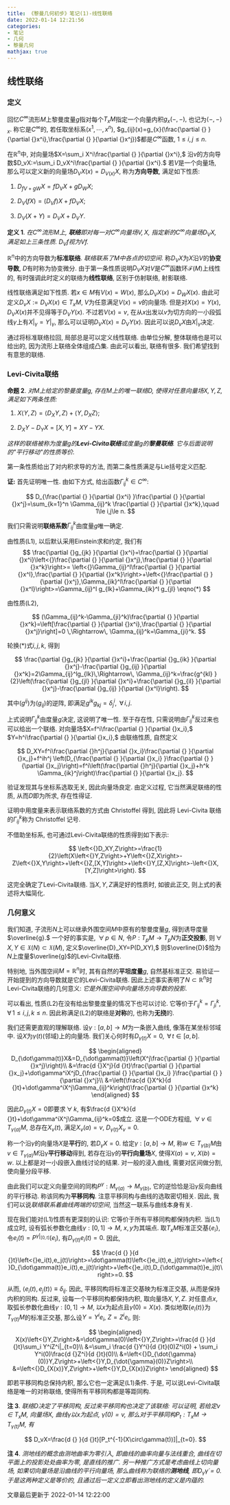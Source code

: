 ```yaml
---
title: 《黎曼几何初步》笔记(1)-线性联络
date: 2022-01-14 12:21:56
categories: 
- 笔记
- 几何
- 黎曼几何
mathjax: true
---
```


线性联络
--------

### 定义

回忆$C^\infty$流形$M$上黎曼度量$g$指对每个$T_xM$指定一个向量内积$g_x(-,-),$
也记为$\left<{}-,-\right>_x.$ 称它是$C^\infty$的,
若任取坐标系$(x^1,\cdots,x^n),$
$g_{ij}(x)=g_{x}(\frac{\partial {} }{\partial {}x^i},\frac{\partial {} }{\partial {}x^j})$都是$C^\infty$函数,
$1\le i,j\le n.$

在$\mathbb{R}^n$中,
对向量场$X=\sum_i X^i\frac{\partial {} }{\partial {}x^i},$
沿$v$的方向导数$D_vX:=\sum_i D_vX^i\frac{\partial {} }{\partial {}x^i}.$
若$V$是一个向量场, 那么可以定义新的向量场$D_VX(x)=D_{V(x)}X,$
称为**方向导数**, 满足如下性质:

1. $D_{fV+gW}X=fD_VX+gD_WX;$

2. $D_V(fX)=(D_Vf)X+fD_VX;$

3. $D_V(X+Y)=D_VX+D_VY.$

**定义 1**. *在$C^\infty$流形$M$上, **联络**即对每一对$C^\infty$向量场$V,X,$ 指定新的$C^\infty$向量场$D_VX,$ 满足如上三条性质. $D_Vf$视为$Vf.$* 

$\mathbb{R}^n$中的方向导数为**标准联络**.
*联络联系了*$M$*中各点的切空间*. 称$D_VX$为$X$沿$V$的**协变导数**,
$D$有时称为协变微分.
由于第一条性质说明$D_VX$对$V$是$C^\infty$函数环$\mathscr{F}(M)$上线性的,
有时强调此时定义的联络为**线性联络**, 区别于仿射联络, 射影联络.

线性联络满足如下性质. 若$x\in M$有$V(x)=W(x),$ 那么$D_VX(x)=D_WX(x).$
由此可定义$D_vX:=D_VX(x)\in T_xM,$ $V$为任意满足$V(x)=v$的向量场.
但是对$X(x)=Y(x),$ $D_VX(x)$并不见得等于$D_VY(x).$ 不过若$V(x)=v,$
在从$x$出发以$v$为切方向的一小段弧线$\gamma$上有$X|_{\gamma}=Y|_{\gamma},$
那么可以证明$D_VX(x)=D_VY(x).$ 因此可以说$D_vX$由$X|_{\gamma}$决定.

通过将标准联络拉回, 局部总是可以定义线性联络. 由单位分解,
整体联络也是可以给出的, 因为流形上联络全体组成凸集. 由此可以看出,
联络有很多. 我们希望找到有意思的联络.

### Levi-Civita联络

**命题 2**. *对$M$上给定的黎曼度量$g,$ 存在$M$上的唯一联络$D,$ 使得对任意向量场$X,Y,Z,$ 满足如下两条性质:* 

1. $X\left<{}Y,Z\right>=\left<{}D_XY,Z\right>+\left<{}Y,D_XZ\right>;$

2. $D_XY-D_YX=[X,Y]=XY-YX.$

*这样的联络被称为度量$g$的**Levi-Civita联络**或度量$g$的**黎曼联络**.
它与后面说明的"平行移动"的性质等价.*

第一条性质给出了对内积求导的方法, 而第二条性质满足与Lie括号定义匹配.

**证:** 首先证明唯一性. 由如下方式, 给出函数$\Gamma^k_{ij}\in C^\infty:$


$$
D_{\frac{\partial {} }{\partial {}x^i} }\frac{\partial {} }{\partial {}x^j}=\sum_{k=1}^n \Gamma_{ij}^k \frac{\partial {} }{\partial {}x^k},\quad 1\le i,j\le n.
$$


我们只需说明**联络系数**$\Gamma_{ij}^k$由度量$g$唯一确定.

由性质(L1), 以后默认采用Einstein求和约定, 我们有
$$
\frac{\partial {}g_{jk} }{\partial {}x^i}=\frac{\partial {} }{\partial {}x^i}\left<{}\frac{\partial {} }{\partial {}x^j},\frac{\partial {} }{\partial {}x^k}\right>=
 \left<{}\Gamma_{ij}^l\frac{\partial {} }{\partial {}x^l},\frac{\partial {} }{\partial {}x^k}\right>+\left<{}\frac{\partial {} }{\partial {}x^j},\Gamma_{ik}^l\frac{\partial {} }{\partial {}x^l}\right>=\Gamma_{ij}^l g_{lk}+\Gamma_{ik}^l g_{jl} \eqno(*)
$$

由性质(L2),


$$
(\Gamma_{ij}^k-\Gamma_{ji}^k)\frac{\partial {} }{\partial {}x^k}=\left[\frac{\partial {} }{\partial {}x^i},\frac{\partial {} }{\partial {}x^j}\right]=0 \,\Rightarrow\, \Gamma_{ij}^k=\Gamma_{ji}^k.
$$



轮换$(\ast )$式$i,j,k$, 得到


$$
\frac{\partial {}g_{jk} }{\partial {}x^i}+\frac{\partial {}g_{ik} }{\partial {}x^j}-\frac{\partial {}g_{ij} }{\partial {}x^k}=2\Gamma_{ij}^lg_{lk}\,\Rightarrow\, \Gamma_{ij}^k=\frac{g^{kl} }{2}\left(\frac{\partial {}g_{jl} }{\partial {}x^i}+\frac{\partial {}g_{il} }{\partial {}x^j}-\frac{\partial {}g_{ij} }{\partial {}x^l}\right).
$$


其中$(g^{ij})$为$(g_{ij})$的逆阵, 即满足$g^{ik}g_{kj}=\delta^i_j,$
$\,\forall\,i,j.$

上式说明$\Gamma_{ij}^k$由度量$g$决定, 这说明了唯一性. 至于存在性,
只需说明由$\Gamma_{ij}^k$反过来也可以给出一个联络.
对向量场$X=f^i\frac{\partial {} }{\partial {}x_i},$
$Y=h^i\frac{\partial {} }{\partial {}x_i},$ 由联络性质, 自然定义


$$
D_XY=f^i\frac{\partial {}h^j}{\partial {}x_i}\frac{\partial {} }{\partial {}x_j}+f^ih^j \left(D_{\frac{\partial {} }{\partial {}x_i} }\frac{\partial {} }{\partial {}x_j}\right)=f^i\left(\frac{\partial {}h^j}{\partial {}x_j}+h^k \Gamma_{ik}^j\right)\frac{\partial {} }{\partial {}x_j}.
$$


验证发现其与坐标系选取无关, 因此向量场良定. 由定义过程,
它当然满足联络的性质, 从而$D$即为所求, 存在性得证.

证明中用度量来表示联络系数的方式由 Christoffel 得到,
因此将 Levi-Civita 联络的$\Gamma_{ij}^k$称为 Christoffel 记号.

不借助坐标系, 也可通过Levi-Civita联络的性质得到如下表示:


$$
\left<{}D_XY,Z\right>=\frac{1}{2}\left(X\left<{}Y,Z\right>+Y\left<{}Z,X\right>-Z\left<{}X,Y\right>+\left<{}Z,[X,Y]\right>+\left<{}Y,[Z,X]\right>-\left<{}X,[Y,Z]\right>\right).
$$


这完全确定了Levi-Civita联络. 当$X,Y,Z$满足好的性质时, 如彼此正交,
则上式的表述将大幅简化.

### 几何意义

我们知道, 子流形$N$上可以继承外围空间$M$中原有的黎曼度量$g$,
得到诱导度量$\overline{g}.$ 一个好的事实是, $\,\forall\,p\in N,$
令$P:T_pM\rightarrow T_pN$为**正交投影**,
则$\,\forall\,X,Y\in \mathfrak{X}(N)\subset \mathfrak{X}(M),$
定义$\overline{D}_XY=P(D_XY),$
则$\overline{D}$恰为$N$上度量$\overline{g}$的Levi-Civita联络.

特别地, 当外围空间$M=\mathbb{R}^n$时, 其有自然的**平坦度量**$g,$
自然基标准正交. 易验证一开始提到的方向导数就是它的Levi-Civita联络.
因此上述事实表明了$N\subset \mathbb{R}^n$时Levi-Civita联络的几何意义:
*它是外围空间中向量场方向导数的投影*.

可以看出, 性质(L2)在没有给出黎曼度量的情况下也可以讨论.
它等价于$\Gamma_{ij}^k=\Gamma_{ji}^k,$ $\,\forall\,1\le i,j,k\le n.$
因此称满足(L2)的联络是**对称**的, 也称为**无挠**的.

我们还需更直观的理解联络. 设$\gamma:[a,b]\rightarrow M$为一条嵌入曲线,
像落在某坐标邻域中. 设$X$为$\gamma(t)$(邻域)上的向量场.
我们关心何时有$D_{\dot\gamma(t)}X=0,$ $\,\forall\,t\in [a,b].$

$$
\begin{aligned}
 D_{\dot\gamma(t)}X&=D_{\dot\gamma(t)}\left(X^j\frac{\partial {} }{\partial {}x^j}\right)\\
 &=\frac{d {}X^j}{d {}t}\frac{\partial {} }{\partial {}x_j}+\dot\gamma^iX^jD_{\frac{\partial {} }{\partial {}x_i} }\frac{\partial {} }{\partial {}x^j}\\
 &=\left(\frac{d {}X^k}{d {}t}+\dot\gamma^iX^j\Gamma_{ij}^k\right)\frac{\partial {} }{\partial {}x^k}
 \end{aligned}
$$

因此$D_{\dot\gamma(t)}X=0$即要求$\,\forall\,k,$
有$\frac{d {}X^k}{d {}t}+\dot\gamma^iX^j\Gamma_{ij}^k=0$成立.
这是一个ODE方程组, $\,\forall\,v\in T_{\gamma(a)}M,$ 总存在$X_v(t),$
满足$X_v(a)=v,$ $D_{\dot\gamma(t)}X_v=0.$

称一个沿$\gamma$的向量场$X$是**平行**的, 若$D_{\dot\gamma}X=0.$
给定$\gamma:[a,b]\rightarrow M,$
称$w\in T_{\gamma(b)}M$由$v\in T_{\gamma(a)}M$沿$\gamma$**平行移动**得到,
若存在沿$\gamma$的**平行向量场**$X,$ 使得$X(a)=v,$ $X(b)=w.$
以上都是对一小段嵌入曲线讨论的结果. 对一般的浸入曲线, 需要对区间做分割,
使向量分段平移.

由此我们可以定义向量空间的同构$P^\gamma:M_{\gamma(a)}\rightarrow M_{\gamma(b)},$
它的逆恰恰是沿$\gamma$反向曲线的平行移动. 称该同构为**平移同构**.
注意平移同构与曲线的选取密切相关. 因此,
我们可以说*联络联系着曲线两端的切空间*, 当然这一联系与曲线本身有关.

现在我们能对(L1)性质有更深刻的认识: 它等价于所有平移同构都保持内积.
当(L1)成立时, 设有弧长参数化曲线$\gamma:[0,1]\rightarrow M,$
$x,y$为其端点. 取$T_xM$标准正交基$\{e_i\},$
令$e_i(t)=P^{\gamma|_{[0,t]} }(e_i),$ 有$D_{\dot\gamma(t)}e_i(t)=0.$
因此,



$$
\frac{d {} }{d {}t}\left<{}e_i(t),e_j(t)\right>=\dot\gamma(t)\left<{}e_i(t),e_j(t)\right>=\left<{}D_{\dot\gamma(t)}e_i(t),e_j(t)\right>+\left<{}e_i(t),D_{\dot\gamma(t)}e_j(t)\right>=0.
$$



从而, $\left<{}e_i(t),e_j(t)\right>\equiv \delta_{ij}.$ 因此,
平移同构将标准正交基映为标准正交基, 从而是保持内积的同构. 反过来,
设每一个平移同构都保持内积, 取向量场$X,Y,Z.$ 对任意点$x,$
取弧长参数化曲线$\gamma:[0,1]\rightarrow M,$
以$x$为起点且$\dot\gamma(0)=X(x).$
类似地取$\{e_i(t)\}$为$T_{\gamma(t)}M$的标准正交基, 那么设$Y=Y^ie_i,$
$Z=Z^ie_i,$ 则:

$$
\begin{aligned}
 X(x)\left<{}Y,Z\right>&=\dot\gamma(0)\left<{}Y,Z\right>=\frac{d {} }{d {}t}\sum_i Y^iZ^i|_{t=0}\\
 &=\sum_i \frac{d {}Y^i}{d {}t}(0)Z^i(0) + \sum_i Y^i(0)\frac{d {}Z^i}{d {}t}(0)\\
 &=\left<{}D_{\dot{\gamma}(0)}Y,Z\right>+\left<{}Y,D_{\dot{\gamma}(0)}Z\right>\\
 &=\left<{}D_{X(x)}Y,Z\right>+\left<{}Y,D_{X(x)}Z\right>
 \end{aligned}
$$

即若平移同构总保持内积, 那么它也一定满足(L1)条件. 于是,
可以说Levi-Civita联络是唯一的对称联络, 使得所有平移同构都是等距同构.

**注 3**. *联络$D$决定了平移同构, 反过来平移同构也决定了该联络: 可以证明, 若给定$v\in T_xM,$ 向量场$X,$ 曲线$\gamma$以$x$为起点, $\dot{\gamma}(0)=v,$ 那么对于平移同构$P_t:T_xM\rightarrow T_{\gamma(t)}M,$ 有* 



$$
D_vX=\frac{d {} }{d {}t}[P_t^{-1}(X\circ\gamma(t))]|_{t=0}.
$$



**注 4**. *测地线的概念由测地曲率为零引入, 即曲线的曲率向量与法线重合, 曲线在切平面上的投影处处曲率为零, 是直线的推广. 另一种推广方式是考虑曲线上切向量场, 如果切向量场是沿曲线的平行向量场, 那么曲线称为联络的**测地线**, 即$D_{\dot\gamma}\dot\gamma=0.$ 于是这两种定义是等价的, 且通过后一定义立即看出测地线的定义是内蕴的.* 

文章最后更新于 2022-01-14 12:22:00 
